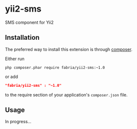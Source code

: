 # yii2-sms
SMS component for Yii2

Installation
------------
The preferred way to install this extension is through [composer](http://getcomposer.org/download/).

Either run

```
php composer.phar require fabria/yii2-sms:~1.0
```
or add

```json
"fabria/yii2-sms" : "~1.0"
```

to the require section of your application's `composer.json` file.

Usage
-----
In progress...